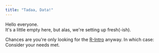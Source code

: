 ```yaml
---
title: "Tadaa, Data!"
---
```


Hello everyone.  
It's a little empty here, but alas, we're setting up fresh(-ish).

Chances are you're only looking for the [R-Intro](https://r-intro.tadaa-data.de) anyway. In which case: Consider your needs met.
